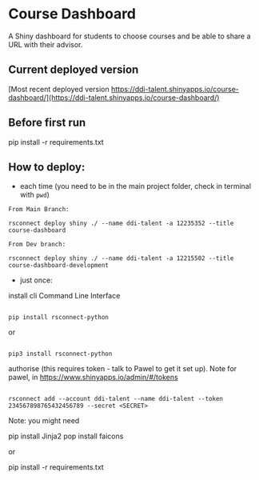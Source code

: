 # Course Dashboard

A Shiny dashboard for students to choose courses and be able to share a URL with their advisor.

## Current deployed version

[Most recent deployed version https://ddi-talent.shinyapps.io/course-dashboard/](https://ddi-talent.shinyapps.io/course-dashboard/)


## Before first run

pip install -r requirements.txt


## How to deploy:

- each time (you need to be in the main project folder, check in terminal with `pwd`)

```
From Main Branch:

rsconnect deploy shiny ./ --name ddi-talent -a 12235352 --title course-dashboard  

From Dev branch:

rsconnect deploy shiny ./ --name ddi-talent -a 12215502 --title course-dashboard-development  

```


- just once:

install cli Command Line Interface
```

pip install rsconnect-python

```

or 
```

pip3 install rsconnect-python

```

authorise (this requires token - talk to Pawel to get it set up). Note for pawel, in https://www.shinyapps.io/admin/#/tokens

```

rsconnect add --account ddi-talent --name ddi-talent --token 234567898765432456789 --secret <SECRET>

```

Note: you might need


pip install Jinja2
pop install faicons

or

pip install -r requirements.txt 

```
